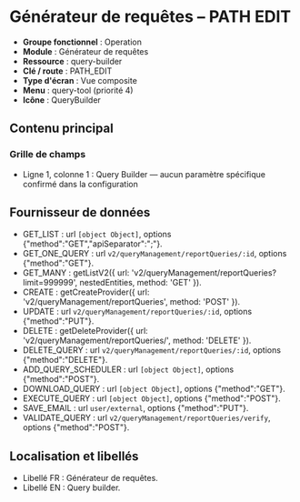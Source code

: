 # Générateur de requêtes – PATH EDIT

- **Groupe fonctionnel** : Operation
- **Module** : Générateur de requêtes
- **Ressource** : query-builder
- **Clé / route** : PATH_EDIT
- **Type d'écran** : Vue composite
- **Menu** : query-tool (priorité 4)
- **Icône** : QueryBuilder

## Contenu principal
### Grille de champs
- Ligne 1, colonne 1 : Query Builder — aucun paramètre spécifique confirmé dans la configuration

## Fournisseur de données
- GET_LIST : url `[object Object]`, options {"method":"GET","apiSeparator":";"}.
- GET_ONE_QUERY : url `v2/queryManagement/reportQueries/:id`, options {"method":"GET"}.
- GET_MANY : getListV2({
  url: 'v2/queryManagement/reportQueries?limit=999999',
  nestedEntities,
  method: 'GET'
}).
- CREATE : getCreateProvider({
  url: 'v2/queryManagement/reportQueries',
  method: 'POST'
}).
- UPDATE : url `v2/queryManagement/reportQueries/:id`, options {"method":"PUT"}.
- DELETE : getDeleteProvider({
  url: 'v2/queryManagement/reportQueries/',
  method: 'DELETE'
}).
- DELETE_QUERY : url `v2/queryManagement/reportQueries/:id`, options {"method":"DELETE"}.
- ADD_QUERY_SCHEDULER : url `[object Object]`, options {"method":"POST"}.
- DOWNLOAD_QUERY : url `[object Object]`, options {"method":"GET"}.
- EXECUTE_QUERY : url `[object Object]`, options {"method":"POST"}.
- SAVE_EMAIL : url `user/external`, options {"method":"PUT"}.
- VALIDATE_QUERY : url `v2/queryManagement/reportQueries/verify`, options {"method":"POST"}.

## Localisation et libellés
- Libellé FR : Générateur de requêtes.
- Libellé EN : Query builder.